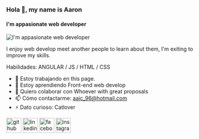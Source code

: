 ### Hola 👋, my name is Aaron
#### I'm appasionate web developer 
![I'm appasionate web developer ](https://github.com/AaronJimenez96/AaronJimenez96/blob/3a01c61d3bee4c21f49d1ffe1583ccc5acbaf037/Simple%20Technology%20LinkedIn%20Banner.gif)

I enjoy web develop meet another people to learn about them, I'm exiting to improve my skills.

Habilidades: ANGULAR / JS / HTML / CSS

- 🔭 Estoy trabajando en this page. 
- 🌱 Estoy aprendiendo Front-end web develop 
- 👯 Quiero colaborar con Whoever with great proposals 
- 📫 Cómo contactarme: aajc_96@hotmail.com 
- ⚡ Dato curioso: Catlover 


[<img src='https://cdn.jsdelivr.net/npm/simple-icons@3.0.1/icons/github.svg' alt='github' height='40'>](https://github.com/Aaronjimenez96)  [<img src='https://cdn.jsdelivr.net/npm/simple-icons@3.0.1/icons/linkedin.svg' alt='linkedin' height='40'>](https://www.linkedin.com/in/AaronJimenezCortes/)  [<img src='https://cdn.jsdelivr.net/npm/simple-icons@3.0.1/icons/facebook.svg' alt='facebook' height='40'>](https://www.facebook.com/Aaronjimenzlml)  [<img src='https://cdn.jsdelivr.net/npm/simple-icons@3.0.1/icons/instagram.svg' alt='instagram' height='40'>](https://www.instagram.com/aaronjimenezc/)  

